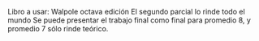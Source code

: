 Libro a usar: Walpole octava edición
El segundo parcial lo rinde todo el mundo
Se puede presentar el trabajo final como final para promedio 8, y promedio 7 sólo rinde teórico.